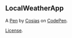 LocalWeatherApp
---------------


A [Pen](http://codepen.io/Cosias/pen/jVYKYL) by [Cosias](http://codepen.io/Cosias) on [CodePen](http://codepen.io/).

[License](http://codepen.io/Cosias/pen/jVYKYL/license).